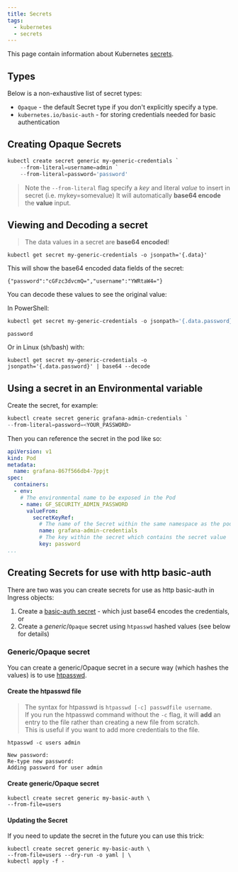 ```yaml
---
title: Secrets
tags:
  - kubernetes
  - secrets
---
```


This page contain information about Kubernetes [secrets](https://kubernetes.io/docs/concepts/configuration/secret/).
<!--more-->

## Types

Below is a non-exhaustive list of secret types:
* `Opaque` - the default Secret type if you don't explicitly specify a type.
* `kubernetes.io/basic-auth` - for storing credentials needed for basic authentication

## Creating Opaque Secrets

```powershell
kubectl create secret generic my-generic-credentials `
    --from-literal=username=admin `
    --from-literal=password='password'
```

> Note the `--from-literal` flag specify a _key_ and literal _value_ to insert in secret (i.e. mykey=somevalue)
> It will automatically **base64 encode** the **value** input.

## Viewing and Decoding a secret

> The data values in a secret are **base64 encoded**!

```shell
kubectl get secret my-generic-credentials -o jsonpath='{.data}'
```
This will show the base64 encoded data fields of the secret:
```text
{"password":"cGFzc3dvcmQ=","username":"YWRtaW4="}
```

You can decode these values to see the original value:

In PowerShell:
```powershell
kubectl get secret my-generic-credentials -o jsonpath='{.data.password}' | %{ [System.Text.Encoding]::UTF8.GetString([System.Convert]::FromBase64String($_)) }
```
```text
password
```

Or in Linux (sh/bash) with:
```shell
kubectl get secret my-generic-credentials -o jsonpath='{.data.password}' | base64 --decode
```

## Using a secret in an Environmental variable

Create the secret, for example:
```powershell
kubectl create secret generic grafana-admin-credentials `
--from-literal=password=<YOUR_PASSWORD>
```

Then you can reference the secret in the pod like so:
```yaml
apiVersion: v1
kind: Pod
metadata:
  name: grafana-867f566db4-7ppjt
spec:
  containers:
  - env:
    # The environmental name to be exposed in the Pod
    - name: GF_SECURITY_ADMIN_PASSWORD
      valueFrom:
        secretKeyRef:
          # The name of the Secret within the same namespace as the pod
          name: grafana-admin-credentials
          # The key within the secret which contains the secret value
          key: password
...
```

## Creating Secrets for use with http basic-auth

There are two was you can create secrets for use as http basic-auth in Ingress objects:
1. Create a [basic-auth secret]() - which just base64 encodes the credentials, or
2. Create a _generic_/`Opaque` secret using `htpasswd` hashed values (see below for details)

### Generic/Opaque secret

You can create a generic/Opaque secret in a secure way (which hashes the values) is to use [htpasswd](https://httpd.apache.org/docs/2.4/programs/htpasswd.html).

#### Create the htpasswd file

> The syntax for htpasswd is `htpasswd [-c] passwdfile username`.  
> If you run the htpasswd command without the `-c` flag, it will **add** an entry to the file rather than creating a 
> new file from scratch.  
> This is useful if you want to add more credentials to the file.

```shell
htpasswd -c users admin
```
```text
New password:
Re-type new password:
Adding password for user admin
```

#### Create generic/Opaque secret

```shell
kubectl create secret generic my-basic-auth \
--from-file=users
```

#### Updating the Secret

If you need to update the secret in the future you can use this trick:

```shell
kubectl create secret generic my-basic-auth \
--from-file=users --dry-run -o yaml | \
kubectl apply -f -
```
